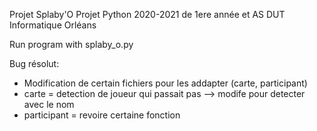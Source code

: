 Projet Splaby'O
Projet Python 2020-2021 de 1ere année et AS DUT Informatique Orléans

Run program with splaby_o.py


Bug résolut:
  - Modification de certain fichiers pour les addapter (carte, participant)
  - carte = detection de joueur qui passait pas --> modife pour detecter avec le nom
  - participant = revoire certaine fonction
